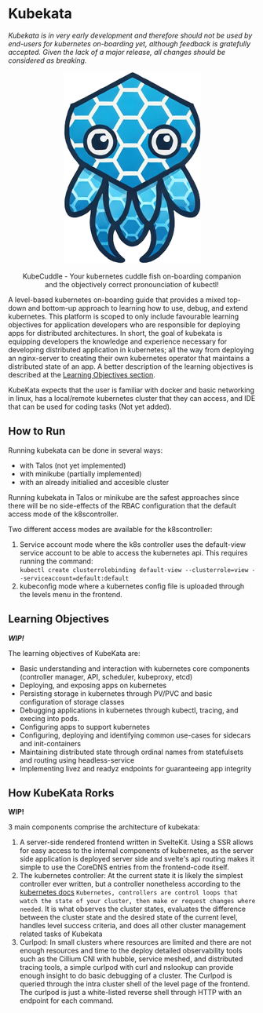 

# Kubekata
*Kubekata is in very early development and therefore should not be used by end-users for kubernetes on-boarding yet, although feedback is gratefully accepted. Given the lack of a major release, all changes should be considered as breaking.*

<p align="center">
  <img src="https://raw.githubusercontent.com/OthelloEngineer/kubekata/refs/heads/main/frontend/src/lib/icons/kubecuddle.png" alt="KubeCuddle"/>
    <figcaption align="center">KubeCuddle - Your kubernetes cuddle fish on-boarding companion <br> and the objectively correct pronounciation of kubectl!</figcaption>
</p>

A level-based kubernetes on-boarding guide that provides a mixed top-down and bottom-up approach to learning how to use, debug, and extend kubernetes. This platform is scoped to only include favourable learning objectives for application developers who are responsible for deploying apps for distributed architectures. In short, the goal of kubekata is equipping developers the knowledge and experience necessary for developing distributed application in kubernetes; all the way from deploying an nginx-server to creating their own kubernetes operator that maintains a distributed state of an app. A better description of the learning objectives is described at the [Learning Objectives section](#learning-Objectives).

KubeKata expects that the user is familiar with docker and basic networking in linux, has a local/remote kubernetes cluster that they can access, and IDE that can be used for coding tasks (Not yet added). 

## How to Run

Running kubekata can be done in several ways:
- with Talos (not yet implemented)
- with minikube (partially implemented)
- with an already initialied and accesible cluster

Running kubekata in Talos or minikube are the safest approaches since there will be no side-effects of the RBAC configuration that the default access mode of the k8scontroller.

Two different access modes are available for the k8scontroller:
1. Service account mode where the k8s controller uses the default-view service account to be able to access the kubernetes api. 
This requires running the command:  <br>
`kubectl create clusterrolebinding default-view --clusterrole=view --serviceaccount=default:default` 
2. kubeconfig mode where a kubernetes config file is uploaded through the levels menu in the frontend. 

## Learning Objectives
***WIP!***

The learning objectives of KubeKata are:
- Basic understanding and interaction with kubernetes core components (controller manager, API, scheduler, kubeproxy, etcd)
- Deploying, and exposing apps on kubernetes
- Persisting storage in kubernetes through PV/PVC and basic configuration of storage classes
- Debugging applications in kubernetes through kubectl, tracing, and execing into pods. 
- Configuring apps to support kubernetes
- Configuring, deploying and identifying common use-cases for sidecars and init-containers
- Maintaining distributed state through ordinal names from statefulsets and routing using headless-service
- Implementing livez and readyz endpoints for guaranteeing app integrity

## How KubeKata Rorks
**WIP!**

3 main components comprise the architecture of kubekata:
1. A server-side rendered frontend written in SvelteKit. Using a SSR allows for easy access to the internal components of kubernetes, as the server side application is deployed server side and svelte's api routing makes it simple to use the CoreDNS entries from the frontend-code itself. 
2. The kubernetes controller: At the current state it is likely the simplest controller ever written, but a controller nonetheless according to the [kubernetes docs](https://kubernetes.io/docs/concepts/architecture/controller/) `Kubernetes, controllers are control loops that watch the state of your cluster, then make or request changes where needed`. It is what observes the cluster states, evaluates the difference between the cluster state and the desired state of the current level, handles level success criteria, and does all other cluster management related tasks of Kubekata  
3. Curlpod: In small clusters where resources are limited and there are not enough resources and time to the deploy detailed observability tools such as the Cillium CNI with hubble, service meshed, and distributed tracing tools, a simple curlpod with curl and nslookup can provide enough insight to do basic debugging of a cluster. The Curlpod is queried through the intra cluster shell of the level page of the frontend. The curlpod is just a white-listed reverse shell through HTTP with an endpoint for each command. 

